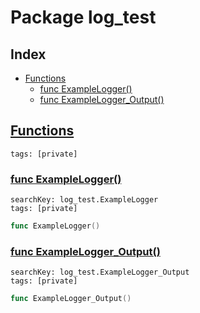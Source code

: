 # Package log_test

## Index

* [Functions](#func)
    * [func ExampleLogger()](#ExampleLogger)
    * [func ExampleLogger_Output()](#ExampleLogger_Output)


## <a id="func" href="#func">Functions</a>

```
tags: [private]
```

### <a id="ExampleLogger" href="#ExampleLogger">func ExampleLogger()</a>

```
searchKey: log_test.ExampleLogger
tags: [private]
```

```Go
func ExampleLogger()
```

### <a id="ExampleLogger_Output" href="#ExampleLogger_Output">func ExampleLogger_Output()</a>

```
searchKey: log_test.ExampleLogger_Output
tags: [private]
```

```Go
func ExampleLogger_Output()
```


